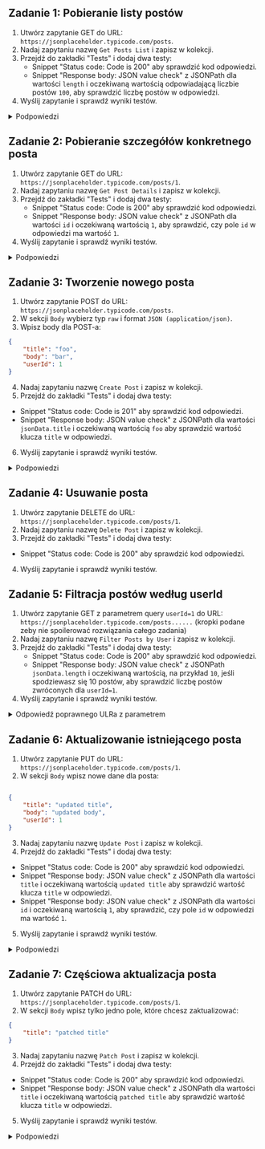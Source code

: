 ## Zadanie 1: Pobieranie listy postów
1. Utwórz zapytanie GET do URL: `https://jsonplaceholder.typicode.com/posts`.
2. Nadaj zapytaniu nazwę `Get Posts List` i zapisz w kolekcji.
3. Przejdź do zakładki "Tests" i dodaj dwa testy:
   - Snippet "Status code: Code is 200" aby sprawdzić kod odpowiedzi.
   - Snippet "Response body: JSON value check" z JSONPath dla wartości `length` i oczekiwaną wartością odpowiadającą liczbie postów `100`, aby sprawdzić liczbę postów w odpowiedzi.
4. Wyślij zapytanie i sprawdź wyniki testów.

<details>
<summary>Podpowiedzi</summary>

 `jsonData.length`

</details>



## Zadanie 2: Pobieranie szczegółów konkretnego posta
1. Utwórz zapytanie GET do URL: `https://jsonplaceholder.typicode.com/posts/1`.
2. Nadaj zapytaniu nazwę `Get Post Details` i zapisz w kolekcji.
3. Przejdź do zakładki "Tests" i dodaj dwa testy:
   - Snippet "Status code: Code is 200" aby sprawdzić kod odpowiedzi.
   - Snippet "Response body: JSON value check" z JSONPath dla wartości `id` i oczekiwaną wartością `1`, aby sprawdzić, czy pole `id` w odpowiedzi ma wartość `1`.
4. Wyślij zapytanie i sprawdź wyniki testów.

<details>
<summary>Podpowiedzi</summary>

 `jsonData.id`

</details>

## Zadanie 3: Tworzenie nowego posta
1. Utwórz zapytanie POST do URL: `https://jsonplaceholder.typicode.com/posts`.
2. W sekcji `Body` wybierz typ `raw` i format `JSON (application/json)`.
3. Wpisz body dla POST-a:

```json
{
	"title": "foo",
	"body": "bar",
	"userId": 1
}
```

4. Nadaj zapytaniu nazwę `Create Post` i zapisz w kolekcji.
5. Przejdź do zakładki "Tests" i dodaj dwa testy:
- Snippet "Status code: Code is 201" aby sprawdzić kod odpowiedzi.
- Snippet "Response body: JSON value check" z JSONPath dla wartości `jsonData.title` i oczekiwaną wartością `foo` aby sprawdzić wartość klucza `title` w odpowiedzi.
6. Wyślij zapytanie i sprawdź wyniki testów.

<details>
<summary>Podpowiedzi</summary>

 `jsonData.length`

</details>


## Zadanie 4: Usuwanie posta
1. Utwórz zapytanie DELETE do URL: `https://jsonplaceholder.typicode.com/posts/1`.
2. Nadaj zapytaniu nazwę `Delete Post` i zapisz w kolekcji.
3. Przejdź do zakładki "Tests" i dodaj dwa testy:
- Snippet "Status code: Code is 200" aby sprawdzić kod odpowiedzi.
4. Wyślij zapytanie i sprawdź wyniki testów.


## Zadanie 5: Filtracja postów według userId
1. Utwórz zapytanie GET z parametrem query `userId=1` do URL: `https://jsonplaceholder.typicode.com/posts......` (kropki podane zeby nie spoilerować rozwiązania całego zadania)
2. Nadaj zapytaniu nazwę `Filter Posts by User` i zapisz w kolekcji.
3. Przejdź do zakładki "Tests" i dodaj dwa testy:
   - Snippet "Status code: Code is 200" aby sprawdzić kod odpowiedzi.
   - Snippet "Response body: JSON value check" z JSONPath `jsonData.length` i oczekiwaną wartością, na przykład `10`, jeśli spodziewasz się 10 postów, aby sprawdzić liczbę postów zwróconych dla `userId=1`.
4. Wyślij zapytanie i sprawdź wyniki testów.

<details>
<summary>Odpowiedź poprawnego ULRa z parametrem </summary>

 `https://jsonplaceholder.typicode.com/posts?userId=1`

</details>


## Zadanie 6: Aktualizowanie istniejącego posta
1. Utwórz zapytanie PUT do URL: `https://jsonplaceholder.typicode.com/posts/1`.
2. W sekcji `Body` wpisz nowe dane dla posta:

```json

{
	"title": "updated title",
	"body": "updated body",
	"userId": 1
}
```

3. Nadaj zapytaniu nazwę `Update Post` i zapisz w kolekcji.
4. Przejdź do zakładki "Tests" i dodaj dwa testy:
- Snippet "Status code: Code is 200" aby sprawdzić kod odpowiedzi.
- Snippet "Response body: JSON value check" z JSONPath dla wartości `title` i oczekiwaną wartością `updated title` aby sprawdzić wartość klucza `title` w odpowiedzi.
- Snippet "Response body: JSON value check" z JSONPath dla wartości `id` i oczekiwaną wartością `1`, aby sprawdzić, czy pole `id` w odpowiedzi ma wartość `1`.
5. Wyślij zapytanie i sprawdź wyniki testów.

<details>
<summary>Podpowiedzi</summary>

 `jsonData.title`
 `jsonData.id`

</details>



## Zadanie 7: Częściowa aktualizacja posta
1. Utwórz zapytanie PATCH do URL: `https://jsonplaceholder.typicode.com/posts/1`.
2. W sekcji `Body` wpisz tylko jedno pole, które chcesz zaktualizować:

```json
{
	"title": "patched title"
}
```

3. Nadaj zapytaniu nazwę `Patch Post` i zapisz w kolekcji.
4. Przejdź do zakładki "Tests" i dodaj dwa testy:
- Snippet "Status code: Code is 200" aby sprawdzić kod odpowiedzi.
- Snippet "Response body: JSON value check" z JSONPath dla wartości `title` i oczekiwaną wartością `patched title` aby sprawdzić wartość klucza `title` w odpowiedzi.
5. Wyślij zapytanie i sprawdź wyniki testów.

<details>
<summary>Podpowiedzi</summary>

 `jsonData.title`

</details>
